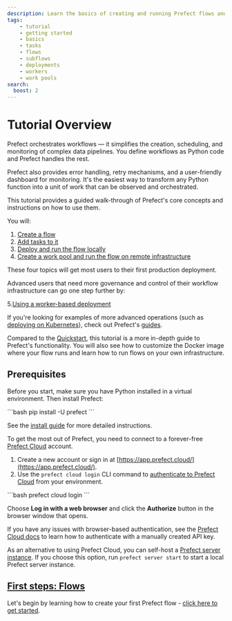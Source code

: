 ```yaml
---
description: Learn the basics of creating and running Prefect flows and tasks.
tags:
    - tutorial
    - getting started
    - basics
    - tasks
    - flows
    - subflows
    - deployments
    - workers
    - work pools
search:
  boost: 2
---
```

# Tutorial Overview

Prefect orchestrates workflows — it simplifies the creation, scheduling, and monitoring of complex data pipelines.
You define workflows as Python code and Prefect handles the rest.

Prefect also provides error handling, retry mechanisms, and a user-friendly dashboard for monitoring.
It's the easiest way to transform any Python function into a unit of work that can be observed and orchestrated.

This tutorial provides a guided walk-through of Prefect's core concepts and instructions on how to use them.

You will:

1. [Create a flow](/tutorial/flows/)
2. [Add tasks to it](/tutorial/tasks/)
3. [Deploy and run the flow locally](/tutorial/deployments/)
4. [Create a work pool and run the flow on remote infrastructure](/tutorial/work-pools/)

These four topics will get most users to their first production deployment.

Advanced users that need more governance and control of their workflow infrastructure can go one step further by:

5.[Using a worker-based deployment](/tutorial/workers/)

If you're looking for examples of more advanced operations (such as [deploying on Kubernetes](/guides/deployment/kubernetes/)), check out Prefect's [guides](/guides/).

Compared to the [Quickstart](/getting-started/quickstart/), this tutorial is a more in-depth guide to Prefect's functionality.
You will also see how to customize the Docker image where your flow runs and learn how to run flows on your own infrastructure.

## Prerequisites

Before you start, make sure you have Python installed in a virtual environment.
Then install Prefect:

<div class="terminal">
```bash
pip install -U prefect
```
</div>

See the [install guide](/getting-started/installation/) for more detailed instructions.

To get the most out of Prefect, you need to connect to a forever-free [Prefect Cloud](https://app.prefect.cloud) account.

1. Create a new account or sign in at [https://app.prefect.cloud/](https://app.prefect.cloud/).
1. Use the `prefect cloud login` CLI command to [authenticate to Prefect Cloud](/cloud/users/api-keys/) from your environment.

<div class="terminal">
```bash
prefect cloud login
```
</div>

Choose **Log in with a web browser** and click the **Authorize** button in the browser window that opens.

If you have any issues with browser-based authentication, see the [Prefect Cloud docs](/cloud/users/api-keys/) to learn how to authenticate with a manually created API key.

As an alternative to using Prefect Cloud, you can self-host a [Prefect server instance](/host/).
If you choose this option, run `prefect server start` to start a local Prefect server instance.

## [First steps: Flows](/tutorial/flows/)

Let's begin by learning how to create your first Prefect flow - [click here to get started](/tutorial/flows/).
